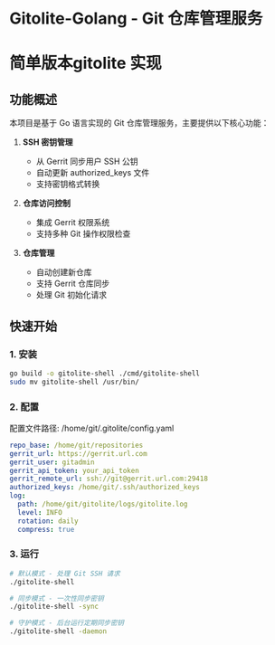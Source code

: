 # Gitolite-Golang - Git 仓库管理服务
# 简单版本gitolite 实现

## 功能概述

本项目是基于 Go 语言实现的 Git 仓库管理服务，主要提供以下核心功能：

1. **SSH 密钥管理**
   - 从 Gerrit 同步用户 SSH 公钥
   - 自动更新 authorized_keys 文件
   - 支持密钥格式转换

2. **仓库访问控制**
   - 集成 Gerrit 权限系统
   - 支持多种 Git 操作权限检查

3. **仓库管理**
   - 自动创建新仓库
   - 支持 Gerrit 仓库同步
   - 处理 Git 初始化请求

## 快速开始

### 1. 安装

```bash
go build -o gitolite-shell ./cmd/gitolite-shell
sudo mv gitolite-shell /usr/bin/
```
### 2. 配置

配置文件路径: /home/git/.gitolite/config.yaml
```yaml
repo_base: /home/git/repositories
gerrit_url: https://gerrit.url.com
gerrit_user: gitadmin
gerrit_api_token: your_api_token
gerrit_remote_url: ssh://git@gerrit.url.com:29418
authorized_keys: /home/git/.ssh/authorized_keys
log:
  path: /home/git/gitolite/logs/gitolite.log
  level: INFO
  rotation: daily
  compress: true
```

### 3. 运行
```bash
# 默认模式 - 处理 Git SSH 请求
./gitolite-shell

# 同步模式 - 一次性同步密钥
./gitolite-shell -sync

# 守护模式 - 后台运行定期同步密钥
./gitolite-shell -daemon
```